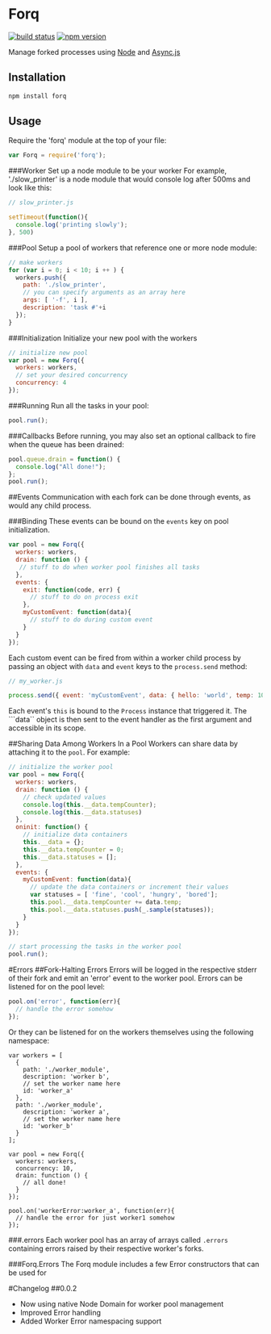 # Forq
[![build status](https://travis-ci.org/omardelarosa/forq.png?branch=master)](https://travis-ci.org/omardelarosa/forq?branch=master) [![npm version](https://img.shields.io/npm/v/forq.svg)](https://img.shields.io/npm/v/forq.svg)

Manage forked processes using [Node](http://nodejs.org/) and [Async.js](https://github.com/caolan/async)

## Installation
```bash
npm install forq
```

## Usage
Require the 'forq' module at the top of your file:

```javascript
var Forq = require('forq');
```

###Worker
Set up a node module to be your worker For example, './slow_printer' is a node module that would console log after 500ms and look like this:

```javascript
// slow_printer.js

setTimeout(function(){
  console.log('printing slowly');
}, 500)
```

###Pool
Setup a pool of workers that reference one or more node module:

```javascript
// make workers
for (var i = 0; i < 10; i ++ ) {
  workers.push({
    path: './slow_printer',
    // you can specify arguments as an array here
    args: [ '-f', i ],
    description: 'task #'+i
  });
}
```

###Initialization
Initialize your new pool with the workers

```javascript
// initialize new pool
var pool = new Forq({
  workers: workers,
  // set your desired concurrency
  concurrency: 4
});
```

###Running
Run all the tasks in your pool:

```javascript
pool.run();
```

###Callbacks
Before running, you may also set an optional callback to fire when the queue has been drained:

```javascript
pool.queue.drain = function() {
  console.log("All done!");
};
pool.run();
```

##Events
Communication with each fork can be done through events, as would any child process.

###Binding
These events can be bound on the ``events`` key on pool initialization.

```javascript
var pool = new Forq({
  workers: workers,
  drain: function () {
   // stuff to do when worker pool finishes all tasks
  },
  events: {
    exit: function(code, err) {
      // stuff to do on process exit
    },
    myCustomEvent: function(data){
      // stuff to do during custom event
    }
  }
});
```

Each custom event can be fired from within a worker child process by passing an object with ``data`` and ``event`` keys to the ``process.send`` method:
```javascript
// my_worker.js

process.send({ event: 'myCustomEvent', data: { hello: 'world', temp: 100 }});
```
Each event's ``this`` is bound to the ``Process`` instance that triggered it.  The ```data`` object is then sent to the event handler as the first argument and accessible in its scope.

##Sharing Data Among Workers In a Pool
Workers can share data by attaching it to the ``pool``.  For example:
```javascript
// initialize the worker pool
var pool = new Forq({
  workers: workers,
  drain: function () {
    // check updated values
    console.log(this.__data.tempCounter);
    console.log(this.__data.statuses)
  },
  oninit: function() {
    // initialize data containers
    this.__data = {};
    this.__data.tempCounter = 0;
    this.__data.statuses = [];
  },
  events: {
    myCustomEvent: function(data){
      // update the data containers or increment their values
      var statuses = [ 'fine', 'cool', 'hungry', 'bored'];
      this.pool.__data.tempCounter += data.temp;
      this.pool.__data.statuses.push(_.sample(statuses));
    }
  }
});

// start processing the tasks in the worker pool
pool.run();
```

#Errors
##Fork-Halting Errors
Errors will be logged in the respective stderr of their fork and emit an 'error' event to the worker pool.   Errors can be listened for on the pool level:

```javascript
pool.on('error', function(err){
  // handle the error somehow
});
```

Or they can be listened for on the workers themselves using the following namespace:
```
var workers = [
  {
    path: './worker_module',
    description: 'worker b',
    // set the worker name here
    id: 'worker_a'
  },
  path: './worker_module',
    description: 'worker a',
    // set the worker name here
    id: 'worker_b'
  }
];

var pool = new Forq({
  workers: workers,
  concurrency: 10,
  drain: function () {
    // all done!
  }
});

pool.on('workerError:worker_a', function(err){
  // handle the error for just worker1 somehow
});
```

###.errors
Each worker pool has an array of arrays called ``.errors`` containing errors raised by their respective worker's forks.

###Forq.Errors
The Forq module includes a few Error constructors that can be used for 

#Changelog
##0.0.2
- Now using native Node Domain for worker pool management
- Improved Error handling
- Added Worker Error namespacing support

